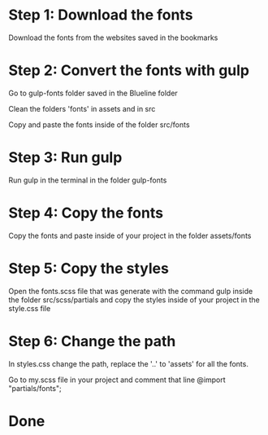 # Step 1: Download the fonts

Download the fonts from the websites saved in the bookmarks

# Step 2: Convert the fonts with gulp

Go to gulp-fonts folder saved in the Blueline folder

Clean the folders 'fonts' in assets and in src

Copy and paste the fonts inside of the folder src/fonts

# Step 3: Run gulp

Run gulp in the terminal in the folder gulp-fonts

# Step 4: Copy the fonts

Copy the fonts and paste inside of your project in the folder assets/fonts

# Step 5: Copy the styles

Open the fonts.scss file that was generate with the command gulp inside the folder src/scss/partials and copy the styles inside of your project in the style.css file 

# Step 6: Change the path

In styles.css change the path, replace the '..' to 'assets' for all the fonts.

Go to my.scss file in your project and comment that line
@import "partials/fonts";

# Done


